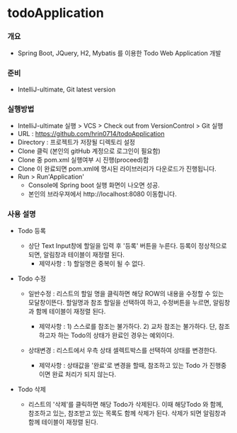 # todoApplication
 
 ### 개요 
  * Spring Boot, JQuery, H2, Mybatis 를 이용한 Todo Web Application 개발
 
 

 ### 준비
  * IntelliJ-ultimate, Git latest version 



 ### 실행방법
  * IntelliJ-ultimate 실행 > VCS > Check out from VersionControl > Git 실행
  * URL : https://github.com/hrin0714/todoApplication
  * Directory : 프로젝트가 저장될 디렉토리 설정
  * Clone 클릭 (본인의 gitHub 계정으로 로그인이 필요함)
  * Clone 중 pom.xml 실행여부 시 진행(proceed)함
  * Clone 이 완료되면 pom.xml에 명시된 라이브러리가 다운로드가 진행됩니다.
  * Run > Run'Application' 
    * Console에  Spring boot 실행 화면이 나오면 성공.
    * 본인의 브라우져에서 http://localhost:8080 이동합니다.
  


 ### 사용 설명
  * Todo 등록
    - 상단 Text Input창에 할일을 입력 후 '등록' 버튼을 누른다. 등록이 정상적으로 되면, 알림창과 테이블이 재정렬 된다.
      + 제약사항 : 1) 할일명은 중복이 될 수 없다.
                
             
  * Todo 수정
    - 일반수정 : 리스트의 할일 명을 클릭하면 해당 ROW의 내용을 수정할 수 있는 모달창이뜬다. 할일명과 참조 할일을 선택하여 하고, 수정버튼을 누르면, 알림창과 함께 테이블이 재정렬 된다.
      + 제약사항 : 1) 스스로를 참조는 불가하다.
                  2) 교차 참조는 불가하다. 단, 참조하고자 하는 Todo의 상태가 완료인 경우는 예외이다.
                           
                
    - 상태변경 : 리스트에서 우측 상태 셀렉트박스를 선택하여 상태를 변경한다.
      + 제약사항 : 상태값을 '완료'로 변경을 할때, 참조하고 있는 Todo 가 진행중이면 완료 처리가 되지 않는다.            
 
 
  * Todo 삭제
    - 리스트의 '삭제'를 클릭하면 해당 Todo가 삭제된다. 이때 해당Todo 와 함께, 참조하고 있는, 참조받고 있는 목록도 함께 삭제가 된다. 삭제가 되면 알림창과 함께 테이블이 재정렬 된다.
    
